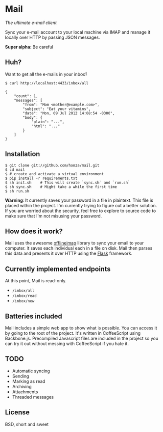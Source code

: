Mail
===============================================================================

*The ultimate e-mail client*

Sync your e-mail account to your local machine via IMAP and manage it locally
over HTTP by passing JSON messages.

**Super alpha**: Be careful

Huh?
----

Want to get all the e-mails in your inbox?

    $ curl http://localhost:4433/inbox/all

    {
        "count": 1,
        "messages": [
            "from": "Mom <mother@example.com>",
            "subject": "Eat your vitamins",
            "date": "Mon, 09 Jul 2012 14:08:54 -0300",
            "body": {
                "plain": "...",
                "html": "..."
            }
        ]
    }

Installation
------------

    $ git clone git://github.com/honza/mail.git
    $ cd mail
    $ # create and activate a virtual environment
    $ pip install -r requirements.txt
    $ sh init.sh    # This will create `sync.sh` and `run.sh`
    $ sh sync.sh    # Might take a while the first time
    $ sh run.sh

**Warning**: It currently saves your password in a file in plaintext.  This
file is placed within the project.  I'm currently trying to figure out a better
solution.  If you are worried about the security, feel free to explore to
source code to make sure that I'm not misusing your password.

How does it work?
-----------------

Mail uses the awesome [offlineimap][1] library to sync your email to your
computer.  It saves each individual each in a file on disk.  Mail then parses
this data and presents it over HTTP using the [Flask][2] framework.

Currently implemented endpoints
-------------------------------

At this point, Mail is read-only.

* `/inbox/all`
* `/inbox/read`
* `/inbox/new`

Batteries included
------------------

Mail includes a simple web app to show what is possible.  You can access it by
going to the root of the project.  It's written in CoffeeScript using
Backbone.js.  Precompiled Javascript files are included in the project so you
can try it out without messing with CoffeeScript if you hate it.

TODO
----

* Automatic syncing
* Sending
* Marking as read
* Archiving
* Attachments
* Threaded messages

License
-------

BSD, short and sweet

[1]: https://github.com/nicolas33/offlineimap
[2]: http://flask.pocoo.org/
